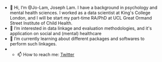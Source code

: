 - 👋 Hi, I’m @Jo-Lam, Joseph Lam. I have a background in psychology and mental health sciences. I worked as a data scientist at King's College London, and I will be start my part-time RA/PhD at UCL Great Ormand Street Institute of Child Health. 
- 👀 I’m interested in data linkage and evaluation methodologies, and it's application on social and (mental) healthcare 
- 🌱 I’m currently learning about different packages and softwares to perform such linkages.
- - 📫 How to reach me: [Twitter](https://twitter.com/Jo_Lam_) 

<!---
Jo-Lam/Jo-Lam is a ✨ special ✨ repository because its `README.md` (this file) appears on your GitHub profile.
You can click the Preview link to take a look at your changes.
--->
